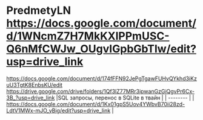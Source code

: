 # PredmetyLN https://docs.google.com/document/d/1WNcmZ7H7MkKXlPPmUSC-Q6nMfCWJw_OUgvIGpbGbTIw/edit?usp=drive_link
https://docs.google.com/document/d/174fFFN92JePgTgawFUHvQYkhd3iKzuU3TgtK8EnbsKU/edit
https://drive.google.com/drive/folders/1Qf3lZ77MRr3ipwanGzGiQgvPr6Cx-3B_?usp=drive_link
|SQL запросы, перенос в SQLite в твайн |
| -------- |
| https://docs.google.com/document/d/1Kx01gpS5Uov4YWbvB70ii28zd-LdtV1MWx-mJO_yBig/edit?usp=drive_link |

